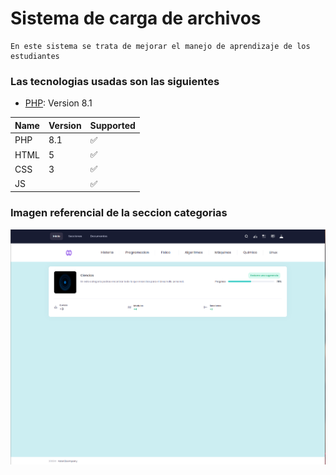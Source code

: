 # Sistema de carga de archivos

    En este sistema se trata de mejorar el manejo de aprendizaje de los estudiantes

### Las tecnologias usadas son las siguientes 

* [PHP](https://www.php.net/): Version 8.1

| Name | Version | Supported          |
| ---- | ------- | ------------------ |
| PHP  |   8.1   | :white_check_mark: |
| HTML  |   5   | :white_check_mark: |
| CSS  |   3   | :white_check_mark: |
| JS  |      | :white_check_mark: |

### Imagen referencial de la seccion categorias

![Imgen del proyecto](assets/media/demos/muestra-2.png)